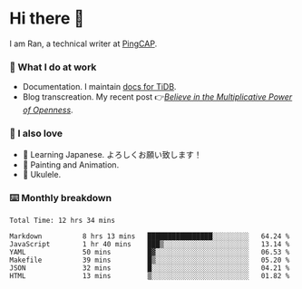 # Hi there 👋

I am Ran, a technical writer at [PingCAP](https://pingcap.com/).

### 📝 What I do at work

- Documentation. I maintain [docs for TiDB](https://github.com/pingcap/docs).
- Blog transcreation. My recent post 👉[*Believe in the Multiplicative Power of Openness*](https://pingcap.com/blog/believe-in-the-multiplicative-power-of-openness-open-source-community).

### 🤠 I also love

- 💬 Learning Japanese. よろしくお願い致します！
- 🎨 Painting and Animation.
- 🎵 Ukulele.

### ⌨️ Monthly breakdown

<!--START_SECTION:waka-->

```text
Total Time: 12 hrs 34 mins

Markdown          8 hrs 13 mins   ████████████████░░░░░░░░░   64.24 %
JavaScript        1 hr 40 mins    ███▒░░░░░░░░░░░░░░░░░░░░░   13.14 %
YAML              50 mins         █▓░░░░░░░░░░░░░░░░░░░░░░░   06.53 %
Makefile          39 mins         █▒░░░░░░░░░░░░░░░░░░░░░░░   05.20 %
JSON              32 mins         █░░░░░░░░░░░░░░░░░░░░░░░░   04.21 %
HTML              13 mins         ▒░░░░░░░░░░░░░░░░░░░░░░░░   01.82 %
```

<!--END_SECTION:waka-->
